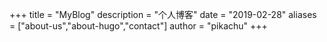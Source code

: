 +++
title = "MyBlog"
description = "个人博客"
date = "2019-02-28"
aliases = ["about-us","about-hugo","contact"]
author = "pikachu"
+++





